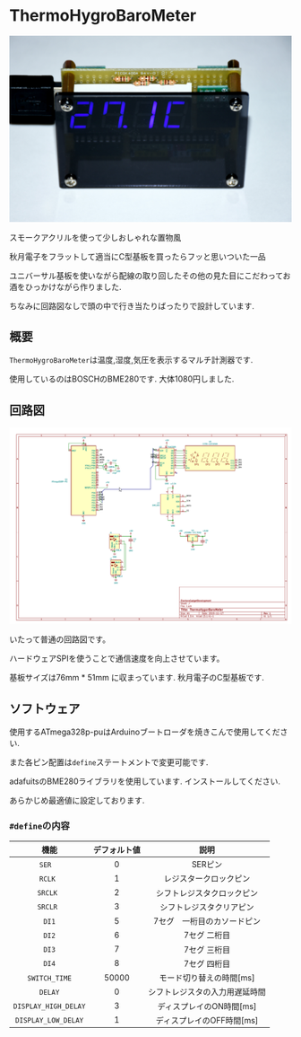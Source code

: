 # ThermoHygroBaroMeter
![ThermoHygroBaroMeter](/image/DSC_0850.jpg "温湿度気圧計")

スモークアクリルを使って少しおしゃれな置物風

秋月電子をフラットして適当にC型基板を買ったらフッと思いついた一品

ユニバーサル基板を使いながら配線の取り回したその他の見た目にこだわってお酒をひっかけながら作りました.

ちなみに回路図なしで頭の中で行き当たりばったりで設計しています.

## 概要
`ThermoHygroBaroMeter`は温度,湿度,気圧を表示するマルチ計測器です.

使用しているのはBOSCHのBME280です. 大体1080円しました.

## 回路図
![ThermoHygorBaroMeterCircuit](/image/ThermoHygorBaroMeterCircuit.png "回路図")

いたって普通の回路図です。

ハードウェアSPIを使うことで通信速度を向上させています。

基板サイズは76mm * 51mm に収まっています. 秋月電子のC型基板です.

## ソフトウェア
使用するATmega328p-puはArduinoブートローダを焼きこんで使用してください.

また各ピン配置は` define `ステートメントで変更可能です.

adafuitsのBME280ライブラリを使用しています. インストールしてください.

あらかじめ最適値に設定しております.

### ` #define `の内容
|機能|デフォルト値|説明|
|:-:|:-:|:-:|
`SER  `    |    0   |SERピン|
|`RCLK `   |    1   |レジスタークロックピン|
|`SRCLK `  |    2   |シフトレジスタクロックピン|
|`SRCLR `  |    3   |シフトレジスタクリアピン|
|`DI1`     |    5   |7セグ　一桁目のカソードピン|
|`DI2`     |    6   |7セグ 二桁目|
|`DI3`     |    7   |7セグ 三桁目|
|`DI4`     |    8   |7セグ  四桁目|
|`SWITCH_TIME`| 50000   |モード切り替えの時間[ms]|
|`DELAY`    |   0   |シフトレジスタの入力用遅延時間|
|`DISPLAY_HIGH_DELAY` | 3 | ディスプレイのON時間[ms]|
|`DISPLAY_LOW_DELAY`    | 1 | ディスプレイのOFF時間[ms]|
